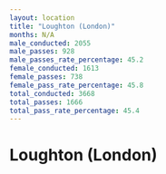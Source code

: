 ```yaml
---
layout: location
title: "Loughton (London)"
months: N/A
male_conducted: 2055
male_passes: 928
male_passes_rate_percentage: 45.2
female_conducted: 1613
female_passes: 738
female_pass_rate_percentage: 45.8
total_conducted: 3668
total_passes: 1666
total_pass_rate_percentage: 45.4
---
```


# Loughton (London)
